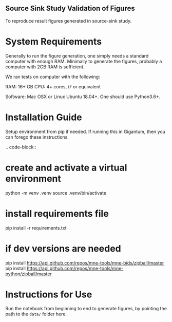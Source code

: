 Source Sink Study Validation of Figures
---------------------------------------

To reproduce result figures generated in source-sink study.


System Requirements
===================
Generally to run the figure generation, one
simply needs a standard computer with enough RAM.
Minimally to generate the figures, probably a computer 
with 2GB RAM is sufficient.

We ran tests on computer with the following:

RAM: 16+ GB
CPU: 4+ cores, i7 or equivalent

Software: Mac OSX or Linux Ubuntu 18.04+. One should use Python3.6+.

Installation Guide
==================

Setup environment from pip if needed. If running this in Gigantum, then you can forego these instructions. 

.. code-block::

   # create and activate a virtual environment
   python -m venv .venv
   source .venv/bin/activate

   # install requirements file
   pip install -r requirements.txt

   # if dev versions are needed
   pip install https://api.github.com/repos/mne-tools/mne-bids/zipball/master
   pip install https://api.github.com/repos/mne-tools/mne-python/zipball/master


Instructions for Use
====================
Run the notebook from beginning to end to generate figures, 
by pointing the path to the `data/` folder here.
